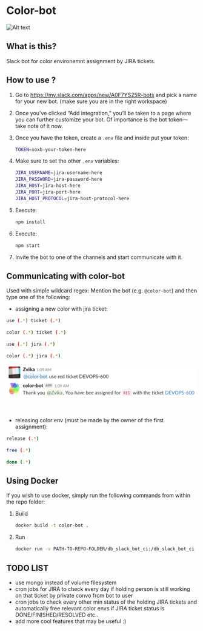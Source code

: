 # Color-bot
![Alt text](https://is2-ssl.mzstatic.com/image/thumb/Purple122/v4/55/ee/e8/55eee880-f147-1c59-b619-3d06f697a6c8/source/512x512bb.jpg)

## What is this?
Slack bot for color environemnt assignment by JIRA tickets.

## How to use ?

1. Go to https://my.slack.com/apps/new/A0F7YS25R-bots and pick a name for your new bot.
(make sure you are in the right workspace)
2. Once you’ve clicked “Add integration,” you’ll be taken to a page where you can further customize your bot. Of importance is the bot token—take note of it now.
3. Once you have the token, create a `.env` file and inside put your token:

    ```bash
    TOKEN=xoxb-your-token-here 
    ```

4. Make sure to set the other `.env`  variables:  

    ```bash
    JIRA_USERNAME=jira-username-here
    JIRA_PASSWORD=jira-password-here
    JIRA_HOST=jira-host-here
    JIRA_PORT=jira-port-here
    JIRA_HOST_PROTOCOL=jira-host-protocol-here
    ```
5. Execute:
     ```bash
    npm install 
    ```
6. Execute:
    ```bash
    npm start
    ```
7. Invite the bot to one of the channels and start communicate with it.

## Communicating with color-bot
Used with simple wildcard regex:
Mention the bot (e.g. `@color-bot`) and then type one of the following:
- assigning a new color with jira ticket:
```bash
use (.*) ticket (.*) 
```
```bash
color (.*) ticket (.*)
```
```bash
use (.*) jira (.*)
```
```bash
color (.*) jira (.*)
```  

![Alt text](screenshots/sample.png)  
<br/>
<br/>
- releasing color env (must be made by the owner of the first assignment):
```bash
release (.*)
```
```bash
free (.*)
```
```bash
done (.*)
```

## Using Docker
If you wish to use docker, simply run the following commands from within the repo folder:

1. Build
    ```bash
    docker build -t color-bot .
    ```
2. Run
    ```bash
    docker run -v PATH-TO-REPO-FOLDER/db_slack_bot_ci:/db_slack_bot_ci color-bot
    ```

## TODO LIST

- use mongo instead of volume filesystem
- cron jobs for JIRA to check every day if holding person is still working on that ticket by private convo from bot to user
- cron jobs to check every other min status of the holding JIRA tickets and automatically free relevant color envs if JIRA ticket status is DONE/FINISHED/RESOLVED etc..
- add more cool features that may be useful :)
